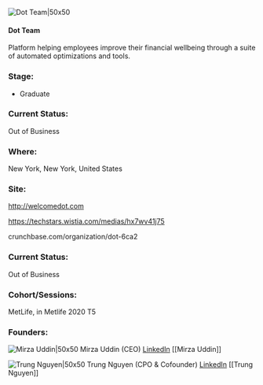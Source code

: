 

![Dot Team|50x50](https://res.cloudinary.com/crunchbase-production/image/upload/cnwoopzsvr83dvsuxcxs)

#### Dot Team
Platform helping employees improve their financial wellbeing through a suite of automated optimizations and tools.

### Stage: 
 - Graduate 

### Current Status: 
Out of Business

### Where:
New York, New York, United States

### Site:
http://welcomedot.com

https://techstars.wistia.com/medias/hx7wv41j75

crunchbase.com/organization/dot-6ca2

### Current Status: 
Out of Business

### Cohort/Sessions: 
MetLife, in Metlife 2020 T5

### Founders: 

![Mirza Uddin|50x50](https://apimg.techstars.com/connect/images/image_files/5f80d2c944e082334d00001b/original/IMG_3121.JPG) Mirza Uddin (CEO) [LinkedIn](https://linkedin.com/in/themirzauddin) [[Mirza Uddin]]

![Trung Nguyen|50x50](https://apimg.techstars.com/connect/images/image_files/5f81124144e082334d00001c/original/a5c97ce8-a34d-493b-882b-fa330e33943c.jpg) Trung Nguyen (CPO & Cofounder) [LinkedIn](https://linkedin.com/in/trungxyz) [[Trung Nguyen]]


